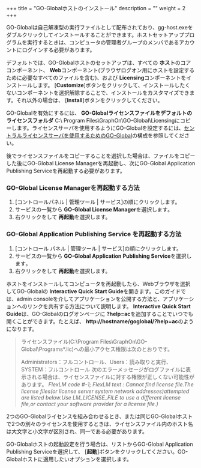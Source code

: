 +++
title = "GO-Globalホストのインストール"
description = ""
weight = 2
+++


GO-Globalは自己解凍型の実行ファイルとして配布されており、gg-host.exeをダブルクリックしてインストールすることができます。ホストセットアッププログラムを実行するときは、コンピュータの管理者グループのメンバであるアカウントにログインする必要があります。

デフォルトでは、GO-Globalホストのセットアップは、すべての **ホスト**のコアコンポーネント、 **Web**コンポーネント(ブラウザログオン用にホストを設定するために必要なすべてのファイルを含む)、および **Licensing**コンポーネントをインストールします。 [**Customize**]ボタンをクリックして、インストールしたくないコンポーネントを選択解除することで、インストールをカスタマイズできます。それ以外の場合は、 [**Install**]ボタンをクリックしてください。

GO-Globalを有効にするには、 **GO-Globalライセンスファイルをデフォルトのライセンスフォルダ** C:\ Program Files\GraphOn\GO-Global\Licensingにコピーします。ライセンスサーバを使用するようにGO-Globalを設定するには、[セントラルライセンスサーバを使用するためのGO-Global](https://app.gitbook.com/@kitasp-goglobal/s/kitasp-documentaion/go-global-6/configuring-the-host/configuring-go-global-to-use-a-central-license-server)の構成を参照してください。

後でライセンスファイルをコピーすることを選択した場合は、ファイルをコピーした後にGO-Global License Managerを再起動し、次にGO-Global Application Publishing Serviceを再起動する必要があります。

### GO-Global License Managerを再起動する方法

1. [コントロールパネル | 管理ツール | サービス]の順にクリックします。
2. サービスの一覧から **GO-Global License Manager**を選択します｡
3. 右クリックをして **再起動**を選択します。

### GO-Global Application Publishing Service を再起動する方法

1. [コントロール パネル | 管理ツール | サービス]の順にクリックします。
2. サービスの一覧から **GO-Global Application Publishing Service**を選択します｡
3. 右クリックをして **再起動**を選択します。

ホストをインストールしてコンピュータを再起動したら、Webブラウザを選択してGO-Globalの **Interactive Quick Start Guide**を開きます。このガイドでは、admin consoleを介してアプリケーションを公開する方法と、アプリケーションへのリンクを共有する方法について説明します。 **Interactive Quick Start Guide**は、GO-Globalのログオンページに **?help=ac**を追加することでいつでも開くことができます。たとえば、 **http://hostname/goglobal/?help=ac**のようになります。

>ライセンスファイル(C:\Program Files\GraphOn\GO-Global\Programs*.lic)への最小アクセス権限は次のとおりです。
>
>Administrators：フルコントロール、Users：読み取りと実行、SYSTEM：フルコントロール 次のエラーメッセージがログファイルに表示される場合は、ライセンスファイルに対する権限が正しくない可能性があります。 _FlexLM code #-1; FlexLM text : Cannot find license file.The license files(or license server system network addresses)attempted are listed below.Use LM_LICENSE_FILE to use a different license file,or contact your software provider for a license file.)_

2つのGO-Globalライセンスを組み合わせるとき、または同じGO-Globalホストで2つの別々のライセンスを使用するときは、ライセンスファイル内のホスト名は大文字と小文字が区別され、同一である必要があります。

GO-Globalホストの起動設定を行う場合は、リストからGO-Global Application Publishing Serviceを選択して、 [**起動**]ボタンをクリックしてください。GO-Globalホストに適用したいオプションを選択します。
